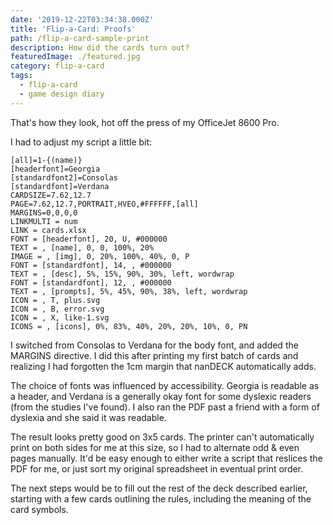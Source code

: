 ```yaml
---
date: '2019-12-22T03:34:38.000Z'
title: 'Flip-a-Card: Proofs'
path: /flip-a-card-sample-print
description: How did the cards turn out?
featuredImage: ./featured.jpg
category: flip-a-card
tags:
  - flip-a-card
  - game design diary
---
```

    


That's how they look, hot off the press of my OfficeJet 8600 Pro.

I had to adjust my script a little bit:

```
[all]=1-{(name)}
[headerfont]=Georgia
[standardfont2]=Consolas
[standardfont]=Verdana
CARDSIZE=7.62,12.7
PAGE=7.62,12.7,PORTRAIT,HVEO,#FFFFFF,[all]
MARGINS=0,0,0,0
LINKMULTI = num
LINK = cards.xlsx
FONT = [headerfont], 20, U, #000000
TEXT = , [name], 0, 0, 100%, 20%
IMAGE = , [img], 0, 20%, 100%, 40%, 0, P
FONT = [standardfont], 14, , #000000
TEXT = , [desc], 5%, 15%, 90%, 30%, left, wordwrap
FONT = [standardfont], 12, , #000000
TEXT = , [prompts], 5%, 45%, 90%, 38%, left, wordwrap
ICON = , T, plus.svg
ICON = , B, error.svg
ICON = , X, like-1.svg
ICONS = , [icons], 0%, 83%, 40%, 20%, 20%, 10%, 0, PN
```

I switched from Consolas to Verdana for the body font, and added the MARGINS directive. I did this after printing my first batch of cards and realizing I had forgotten the 1cm margin that nanDECK automatically adds.

The choice of fonts was influenced by accessibility. Georgia is readable as a header, and Verdana is a generally okay font for some dyslexic readers (from the studies I've  found). I also ran the PDF past a friend with a form of dyslexia and she said it was readable.

The result looks pretty good on 3x5 cards. The printer can't automatically print on both sides for me at this size, so I had to alternate odd & even pages manually. It'd be easy enough to either write a script that reslices the PDF for me, or just sort my original spreadsheet in eventual print order.

The next steps would be to fill out the rest of the deck described earlier, starting with a few cards outlining the rules, including the meaning of the card symbols.


    